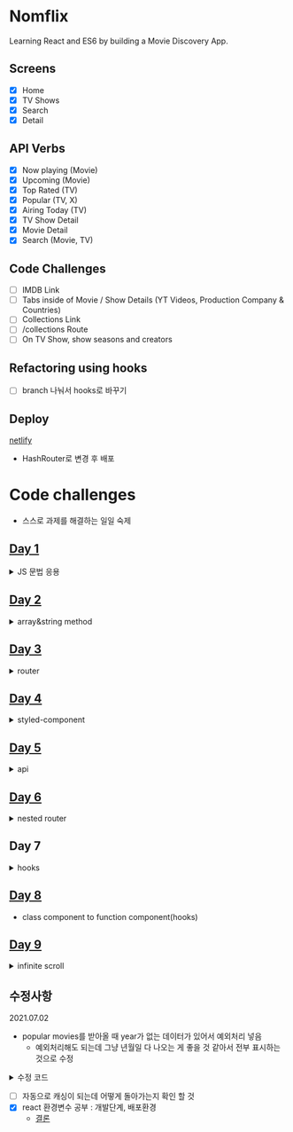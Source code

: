 # Nomflix

Learning React and ES6 by building a Movie Discovery App.

## Screens

- [x] Home
- [x] TV Shows
- [x] Search
- [x] Detail

## API Verbs

- [x] Now playing (Movie)
- [x] Upcoming (Movie)
- [x] Top Rated (TV)
- [x] Popular (TV, X)
- [x] Airing Today (TV)
- [x] TV Show Detail
- [x] Movie Detail
- [x] Search (Movie, TV)

## Code Challenges

- [ ] IMDB Link
- [ ] Tabs inside of Movie / Show Details (YT Videos, Production Company & Countries)
- [ ] Collections Link
- [ ] /collections Route
- [ ] On TV Show, show seasons and creators

## Refactoring using hooks

- [ ] branch 나눠서 hooks로 바꾸기

## Deploy

[netlify](https://heuristic-panini-e926e4.netlify.app/)

- HashRouter로 변경 후 배포

# Code challenges

- 스스로 과제를 해결하는 일일 숙제

## [Day 1](https://codesandbox.io/s/day-one-blueprint-forked-b22qp?file=/src/index.js)

<details>
<summary>JS 문법 응용</summary>

![day1](src/assets/images/day1.PNG)

- mergeObjects
- removePassword from an object
- freezeObject
- getOnlyValues
- getOnlyProperties(keys)
</details>

## [Day 2](https://codesandbox.io/s/day-two-blueprint-forked-ij4ej?file=/src/index.js)

<details>
<summary>array&string method</summary>

![day2](src/assets/images/day2.PNG)

- Array method : map, filter, reduce, splice
- String method
  - split() : divide a string into an ordered list of substrings
  </details>

## [Day 3](https://codesandbox.io/s/day-three-blueprint-forked-w6ie3)

<details>
<summary>router</summary>

![day3](src/assets/images/day3.PNG)

- simple page with react router
</details>

## [Day 4](https://codesandbox.io/s/day-four-solution-forked-qnvsc?file=/src/Screens/Coins.js)

<details>
<summary>styled-component</summary>

![day4](src/assets/images/day4.PNG)

- simple navbar
  - styled components

```javascript
// router
export default () => {
  return (
    <Router>
      <Header />
      <Route path="/" exact component={Prices} />
      <Route path="/exchanges" component={Exchanges} />
      <Route path="/coins" component={Coins} />
    </Router>
  );
};
// styled component props
const Item = styled.li`
  margin-right: 20px;
  text-transform: uppercase;
  font-weight: 600;
  color: ${props => (props.selected ? 'white' : 'black')};
  background-color: ${props => (props.selected ? '#f1c40f' : 'white')};
`;
```

</details>

## [Day 5](https://codesandbox.io/s/day-five-solution-forked-2m3yh?file=/src/index.js)

<details>
<summary>api</summary>

![coin explorer](src/assets/images/day5.PNG)

- simple coin explorer

</details>

## [Day 6](https://codesandbox.io/s/day-six-solution-forked-4l9on?file=/src/Screens/Coin/CoinPresenter.js)

<details>
<summary>nested router</summary>

![day6](src/assets/images/day6.PNG)

```javascript
const CoinPresenter = withRouter(({ location: { pathname }, loading, coin }) =>
  loading ? (
    <Loader />
  ) : (
    <>
      <Title>
        {coin.name} / {coin.symbol}
      </Title>
      <Description>{coin.description}</Description>
      <KeyValueRow>
        <Key>Rank:</Key> <Value>{coin.rank}</Value>
      </KeyValueRow>
      <KeyValueRow>
        <Key>Open Source:</Key> <Value>{coin.open_source ? 'Yes' : 'No'}</Value>
      </KeyValueRow>
      <KeyValueRow>
        <Key>Proof Type:</Key> <Value>{coin.proof_type}</Value>
      </KeyValueRow>
      <KeyValueRow>
        <Key>Structure:</Key> <Value>{coin.org_structure}</Value>
      </KeyValueRow>
      <InsideMenu>
        <List>
          <Item active={pathname === `/coins/${coin.id}/markets`}>
            <Link to={`/coins/${coin.id}/markets`}>Markets</Link>
          </Item>
          <Item active={pathname === `/coins/${coin.id}/exchanges`}>
            <Link to={`/coins/${coin.id}/exchanges`}>Exchanges</Link>
          </Item>
        </List>
      </InsideMenu>
      <Route path="/coins/:id/markets" component={Markets} />
      <Route path="/coins/:id/exchanges" component={Exchanges} />
    </>
  ),
);
```

- nested router
</details>

## Day 7

<details>
<summary>hooks</summary>

![day7](src/assets/images/day7.PNG)

- react hooks(useEffect, useState)
- [submit](https://codesandbox.io/s/day-seven-blueprint-forked-1uhn2?file=/src/index.js)
- [solution](https://codesandbox.io/s/day-seven-solution-forked-g8191?file=/src/index.js)

</details>

## [Day 8](https://codesandbox.io/s/day-eight-solution-forked-v8s0l?file=/src/Screens/Coin.js)

- class component to function component(hooks)

## [Day 9](https://codesandbox.io/s/day-nine-solution-forked-isyz4?file=/src/index.js)

<details>
<summary>infinite scroll</summary>

![day9](src/assets/images/day9.PNG)

- infinite scroll using hooks

```javascript
// App
function App() {
  const [loading, setLoading] = useState(true);
  const [movies, setMovies] = useState([]);
  const page = useInfiniteScroll();
  async function fetchMore() {
    try {
      const {
        data: {
          data: { movies: newMovies },
        },
      } = await getMovies(page);
      const uniqueMovies = [...movies, ...newMovies];
      setMovies(uniqBy(uniqueMovies, 'id'));
    } catch (e) {
      console.log(e);
    }
  }

  async function fetchInitial() {
    try {
      const {
        data: {
          data: { movies },
        },
      } = await getMovies(page);
      setMovies(movies);
    } catch (e) {
      console.log(e);
    } finally {
      setLoading(false);
    }
  }
  useEffect(() => {
    fetchInitial();
  }, []);
  useEffect(() => {
    fetchMore();
  }, [page]);
  return (
    <div>
      <h1>Infinite Movies / Page {page}</h1>
      {loading && <h3>Loading...</h3>}
      {movies &&
        movies.map(movie => (
          <h3 key={`${movie.id}${Date.now()}`}>{movie.title}</h3>
        ))}
    </div>
  );
}
// infinite scroll
export function useInfiniteScroll() {
  const [page, setPage] = useState(1);
  function handleScroll() {
    if (
      document.documentElement.scrollTop + window.innerHeight ===
      document.documentElement.scrollHeight
    ) {
      setPage(p => p + 1);
    }
  }
  useEffect(() => {
    window.addEventListener('scroll', handleScroll);
  }, []);
  return page;
}
```

</details>

## 수정사항

2021.07.02

- popular movies를 받아올 때 year가 없는 데이터가 있어서 예외처리 넣음
  - 예외처리해도 되는데 그냥 년월일 다 나오는 게 좋을 것 같아서 전부 표시하는 것으로 수정

<details>
<summary>수정 코드</summary>

```javascript
{
  popular.map(movie => (
    <Poster
      key={movie.id}
      id={movie.id}
      imageUrl={movie.poster_path}
      title={movie.original_title}
      rating={movie.vote_average}
      year={
        movie.release_date ? movie.release_date.substring(0, 4) : '' // 예외 처리 -> movie.release_date 전부표기
      }
      isMovie={true}
    />
  ));
}
```

popular 뿐만 아니라 모든 섹션에 적용

</details>

- [ ] 자동으로 캐싱이 되는데 어떻게 돌아가는지 확인 할 것
- [x] react 환경변수 공부 : 개발단계, 배포환경
  - [결론](https://velog.io/@gth1123/react%EC%97%90%EC%84%9C-%ED%99%98%EA%B2%BD%EB%B3%80%EC%88%98dotenv-%EC%82%AC%EC%9A%A9)
